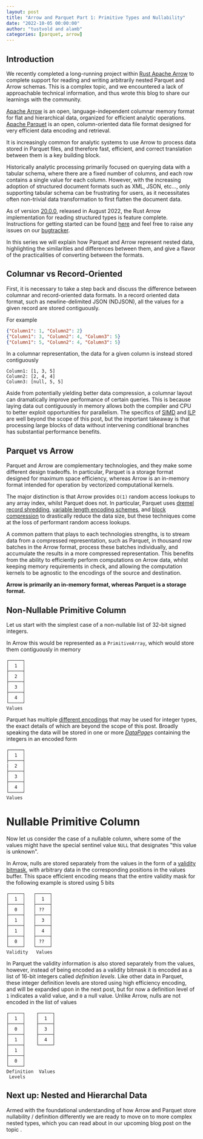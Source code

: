 ```yaml
---
layout: post
title: "Arrow and Parquet Part 1: Primitive Types and Nullability"
date: "2022-10-05 00:00:00"
author: "tustvold and alamb"
categories: [parquet, arrow]
---
```

<!--
{% comment %}
Licensed to the Apache Software Foundation (ASF) under one or more
contributor license agreements.  See the NOTICE file distributed with
this work for additional information regarding copyright ownership.
The ASF licenses this file to you under the Apache License, Version 2.0
(the "License"); you may not use this file except in compliance with
the License.  You may obtain a copy of the License at

http://www.apache.org/licenses/LICENSE-2.0

Unless required by applicable law or agreed to in writing, software
distributed under the License is distributed on an "AS IS" BASIS,
WITHOUT WARRANTIES OR CONDITIONS OF ANY KIND, either express or implied.
See the License for the specific language governing permissions and
limitations under the License.
{% endcomment %}
-->

## Introduction

We recently completed a long-running project within [Rust Apache Arrow](https://github.com/apache/arrow-rs) to complete support for reading and writing arbitrarily nested Parquet and Arrow schemas. This is a complex topic, and we encountered a lack of approachable technical information, and thus wrote this blog to share our learnings with the community.

[Apache Arrow](https://arrow.apache.org/) is an open, language-independent columnar memory format for flat and hierarchical data, organized for efficient analytic operations. [Apache Parquet](https://parquet.apache.org/) is an open, column-oriented data file format designed for very efficient data encoding and retrieval.

It is increasingly common for analytic systems to use Arrow to process data stored in Parquet files, and therefore fast, efficient, and correct translation between them is a key building block.

Historically analytic processing primarily focused on querying data with a tabular schema, where there are a fixed number of columns, and each row contains a single value for each column. However, with the increasing adoption of structured document formats such as XML, JSON, etc…, only supporting tabular schema can be frustrating for users, as it necessitates often non-trivial data transformation to first flatten the document data.

As of version [20.0.0](https://crates.io/crates/arrow/20.0.0), released in August 2022, the Rust Arrow implementation for reading structured types is feature complete. Instructions for getting started can be found [here](https://docs.rs/parquet/latest/parquet/arrow/index.html) and feel free to raise any issues on our [bugtracker](https://github.com/apache/arrow-rs/issues).

In this series we will explain how Parquet and Arrow represent nested data, highlighting the similarities and differences between them, and give a flavor of the practicalities of converting between the formats.

## Columnar vs Record-Oriented

First, it is necessary to take a step back and discuss the difference between columnar and record-oriented data formats. In a record oriented data format, such as newline-delimited JSON (NDJSON), all the values for a given record are stored contiguously.

For example

```json
{"Column1": 1, "Column2": 2}
{"Column1": 3, "Column2": 4, "Column3": 5}
{"Column1": 5, "Column2": 4, "Column3": 5}
```

In a columnar representation, the data for a given column is instead stored contiguously

```text
Column1: [1, 3, 5]
Column2: [2, 4, 4]
Column3: [null, 5, 5]
```

Aside from potentially yielding better data compression, a columnar layout can dramatically improve performance of certain queries. This is because laying data out contiguously in memory allows both the compiler and CPU to better exploit opportunities for parallelism. The specifics of [SIMD](https://en.wikipedia.org/wiki/Single_instruction,_multiple_data) and [ILP](https://en.wikipedia.org/wiki/Instruction-level_parallelism) are well beyond the scope of this post, but the important takeaway is that processing large blocks of data without intervening conditional branches has substantial performance benefits.


## Parquet vs Arrow
Parquet and Arrow are complementary technologies, and they make some different design tradeoffs. In particular, Parquet is a storage format designed for maximum space efficiency, whereas Arrow is an in-memory format intended for operation by vectorized computational kernels.

The major distinction is that Arrow provides `O(1)` random access lookups to any array index, whilst Parquet does not. In particular, Parquet uses [dremel record shredding](https://akshays-blog.medium.com/wrapping-head-around-repetition-and-definition-levels-in-dremel-powering-bigquery-c1a33c9695da), [variable length encoding schemes](https://github.com/apache/parquet-format/blob/master/Encodings.md), and [block compression](https://github.com/apache/parquet-format/blob/master/Compression.md) to drastically reduce the data size, but these techniques come at the loss of performant random access lookups.

A common pattern that plays to each technologies strengths, is to stream data from a compressed representation, such as Parquet, in thousand row batches in the Arrow format, process these batches individually, and accumulate the results in a more compressed representation. This benefits from the ability to efficiently perform computations on Arrow data, whilst keeping memory requirements in check, and allowing the computation kernels to be agnostic to the encodings of the source and destination.

**Arrow is primarily an in-memory format, whereas Parquet is a storage format.**


## Non-Nullable Primitive Column

Let us start with the simplest case of a non-nullable list of 32-bit signed integers.

In Arrow this would be represented as a `PrimitiveArray`, which would store them contiguously in memory

```text
┌─────┐
│  1  │
├─────┤
│  2  │
├─────┤
│  3  │
├─────┤
│  4  │
└─────┘
Values
```

Parquet has multiple [different encodings](https://parquet.apache.org/docs/file-format/data-pages/encodings/) that may be used for integer types, the exact details of which are beyond the scope of this post. Broadly speaking the data will be stored in one or more [*DataPage*](https://parquet.apache.org/docs/file-format/data-pages/)s containing the integers in an encoded form

```text
┌─────┐
│  1  │
├─────┤
|  2  │
├─────┤
│  3  │
├─────┤
│  4  │
└─────┘
Values
```

# Nullable Primitive Column

Now let us consider the case of a nullable column, where some of the values might have the special sentinel value `NULL` that designates "this value is unknown".

In Arrow, nulls are stored separately from the values in the form of a [validity bitmask](https://arrow.apache.org/docs/format/Columnar.html#validity-bitmaps), with arbitrary data in the corresponding positions in the values buffer. This space efficient encoding means that the entire validity mask for the following example is stored using 5 bits


```text
┌─────┐   ┌─────┐
│  1  │   │  1  │
├─────┤   ├─────┤
│  0  │   │ ??  │
├─────┤   ├─────┤
│  1  │   │  3  │
├─────┤   ├─────┤
│  1  │   │  4  │
├─────┤   ├─────┤
│  0  │   │ ??  │
└─────┘   └─────┘
Validity   Values
```

In Parquet the validity information is also stored separately from the values, however, instead of being encoded as a validity bitmask it is encoded as a list of 16-bit integers called *definition levels*. Like other data in Parquet, these integer definition levels are stored using high efficiency encoding, and will be expanded upon in the next post, but for now a definition level of `1` indicates a valid value, and `0` a null value. Unlike Arrow, nulls are not encoded in the list of values

```text
┌─────┐    ┌─────┐
│  1  │    │  1  │
├─────┤    ├─────┤
│  0  │    │  3  │
├─────┤    ├─────┤
│  1  │    │  4  │
├─────┤    └─────┘
│  1  │
├─────┤
│  0  │
└─────┘
Definition  Values
 Levels
```

## Next up: Nested and Hierarchal Data

Armed with the foundational understanding of how Arrow and Parquet store nullability / definition differently we are ready to move on to more complex nested types, which you can read about in our upcoming blog post on the topic <!-- I propose to update this text with a link when when we have published the next blog -->.
